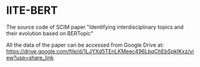 # IITE-BERT
The source code of SCIM paper "Identifying interdisciplinary topics and their evolution based on BERTopic"

All the data of the paper can be accessed from Google Drive at: https://drive.google.com/file/d/1LJYXd5TEnLKMeec496LbqChEbSpkIKxz/view?usp=share_link
